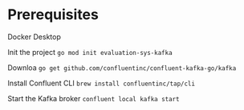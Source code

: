 # Prerequisites
Docker Desktop

Init the project
`go mod init evaluation-sys-kafka`

Downloa
`go get github.com/confluentinc/confluent-kafka-go/kafka`

Install Confluent CLI
`brew install confluentinc/tap/cli`

Start the Kafka broker
`confluent local kafka start`
